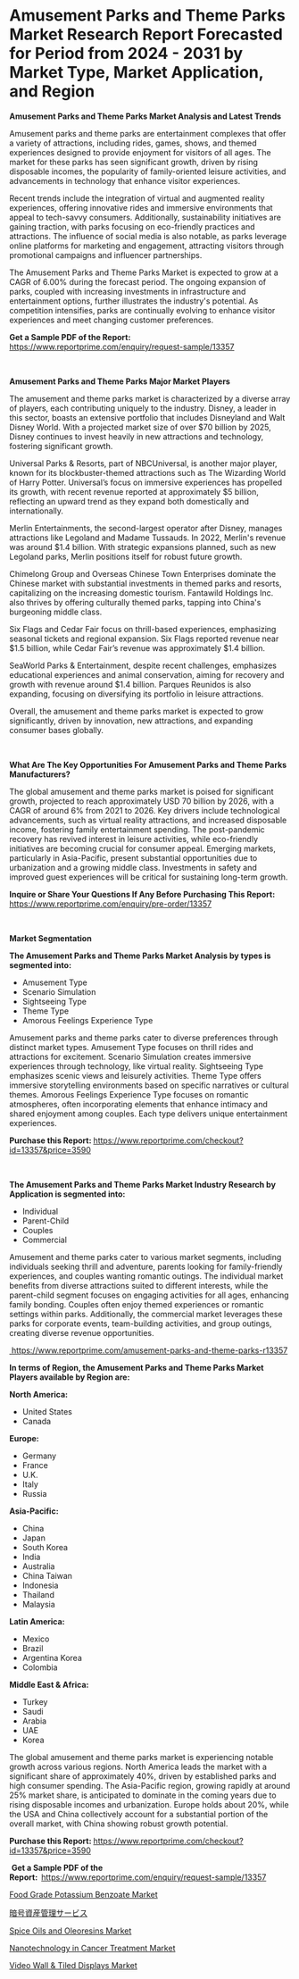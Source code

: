 <p><h1>Amusement Parks and Theme Parks Market Research Report Forecasted for Period from 2024 -  2031 by Market Type, Market Application, and Region</h1></p><p><strong>Amusement Parks and Theme Parks Market Analysis and Latest Trends</strong></p>
<p><p>Amusement parks and theme parks are entertainment complexes that offer a variety of attractions, including rides, games, shows, and themed experiences designed to provide enjoyment for visitors of all ages. The market for these parks has seen significant growth, driven by rising disposable incomes, the popularity of family-oriented leisure activities, and advancements in technology that enhance visitor experiences. </p><p>Recent trends include the integration of virtual and augmented reality experiences, offering innovative rides and immersive environments that appeal to tech-savvy consumers. Additionally, sustainability initiatives are gaining traction, with parks focusing on eco-friendly practices and attractions. The influence of social media is also notable, as parks leverage online platforms for marketing and engagement, attracting visitors through promotional campaigns and influencer partnerships.</p><p>The Amusement Parks and Theme Parks Market is expected to grow at a CAGR of 6.00% during the forecast period. The ongoing expansion of parks, coupled with increasing investments in infrastructure and entertainment options, further illustrates the industry's potential. As competition intensifies, parks are continually evolving to enhance visitor experiences and meet changing customer preferences.</p></p>
<p><strong>Get a Sample PDF of the Report:&nbsp;</strong> <a href="https://www.reportprime.com/enquiry/request-sample/13357">https://www.reportprime.com/enquiry/request-sample/13357</a></p>
<p>&nbsp;</p>
<p><strong>Amusement Parks and Theme Parks Major Market Players</strong></p>
<p><p>The amusement and theme parks market is characterized by a diverse array of players, each contributing uniquely to the industry. Disney, a leader in this sector, boasts an extensive portfolio that includes Disneyland and Walt Disney World. With a projected market size of over $70 billion by 2025, Disney continues to invest heavily in new attractions and technology, fostering significant growth.</p><p>Universal Parks & Resorts, part of NBCUniversal, is another major player, known for its blockbuster-themed attractions such as The Wizarding World of Harry Potter. Universal’s focus on immersive experiences has propelled its growth, with recent revenue reported at approximately $5 billion, reflecting an upward trend as they expand both domestically and internationally.</p><p>Merlin Entertainments, the second-largest operator after Disney, manages attractions like Legoland and Madame Tussauds. In 2022, Merlin's revenue was around $1.4 billion. With strategic expansions planned, such as new Legoland parks, Merlin positions itself for robust future growth.</p><p>Chimelong Group and Overseas Chinese Town Enterprises dominate the Chinese market with substantial investments in themed parks and resorts, capitalizing on the increasing domestic tourism. Fantawild Holdings Inc. also thrives by offering culturally themed parks, tapping into China's burgeoning middle class.</p><p>Six Flags and Cedar Fair focus on thrill-based experiences, emphasizing seasonal tickets and regional expansion. Six Flags reported revenue near $1.5 billion, while Cedar Fair’s revenue was approximately $1.4 billion.</p><p>SeaWorld Parks & Entertainment, despite recent challenges, emphasizes educational experiences and animal conservation, aiming for recovery and growth with revenue around $1.4 billion. Parques Reunidos is also expanding, focusing on diversifying its portfolio in leisure attractions.</p><p>Overall, the amusement and theme parks market is expected to grow significantly, driven by innovation, new attractions, and expanding consumer bases globally.</p></p>
<p>&nbsp;</p>
<p><strong>What Are The Key Opportunities For Amusement Parks and Theme Parks Manufacturers?</strong></p>
<p><p>The global amusement and theme parks market is poised for significant growth, projected to reach approximately USD 70 billion by 2026, with a CAGR of around 6% from 2021 to 2026. Key drivers include technological advancements, such as virtual reality attractions, and increased disposable income, fostering family entertainment spending. The post-pandemic recovery has revived interest in leisure activities, while eco-friendly initiatives are becoming crucial for consumer appeal. Emerging markets, particularly in Asia-Pacific, present substantial opportunities due to urbanization and a growing middle class. Investments in safety and improved guest experiences will be critical for sustaining long-term growth.</p></p>
<p><strong>Inquire or Share Your Questions If Any Before Purchasing This Report:</strong> <a href="https://www.reportprime.com/enquiry/pre-order/13357">https://www.reportprime.com/enquiry/pre-order/13357</a></p>
<p>&nbsp;</p>
<p><strong>Market Segmentation</strong></p>
<p><strong>The Amusement Parks and Theme Parks Market Analysis by types is segmented into:</strong></p>
<p><ul><li>Amusement Type</li><li>Scenario Simulation</li><li>Sightseeing Type</li><li>Theme Type</li><li>Amorous Feelings Experience Type</li></ul></p>
<p><p>Amusement parks and theme parks cater to diverse preferences through distinct market types. Amusement Type focuses on thrill rides and attractions for excitement. Scenario Simulation creates immersive experiences through technology, like virtual reality. Sightseeing Type emphasizes scenic views and leisurely activities. Theme Type offers immersive storytelling environments based on specific narratives or cultural themes. Amorous Feelings Experience Type focuses on romantic atmospheres, often incorporating elements that enhance intimacy and shared enjoyment among couples. Each type delivers unique entertainment experiences.</p></p>
<p><strong>Purchase this Report:&nbsp;</strong><a href="https://www.reportprime.com/checkout?id=13357&price=3590">https://www.reportprime.com/checkout?id=13357&price=3590</a></p>
<p>&nbsp;</p>
<p><strong>The Amusement Parks and Theme Parks Market Industry Research by Application is segmented into:</strong></p>
<p><ul><li>Individual</li><li>Parent-Child</li><li>Couples</li><li>Commercial</li></ul></p>
<p><p>Amusement and theme parks cater to various market segments, including individuals seeking thrill and adventure, parents looking for family-friendly experiences, and couples wanting romantic outings. The individual market benefits from diverse attractions suited to different interests, while the parent-child segment focuses on engaging activities for all ages, enhancing family bonding. Couples often enjoy themed experiences or romantic settings within parks. Additionally, the commercial market leverages these parks for corporate events, team-building activities, and group outings, creating diverse revenue opportunities.</p></p>
<p><a href="https://www.reportprime.com/amusement-parks-and-theme-parks-r13357">&nbsp;https://www.reportprime.com/amusement-parks-and-theme-parks-r13357</a></p>
<p><strong>In terms of Region, the Amusement Parks and Theme Parks Market Players available by Region are:</strong></p>
<p>
    <p> <strong> North America: </strong>
        <ul>
            <li>United States</li>
            <li>Canada</li>
        </ul>
        </p> 
    <p> <strong> Europe: </strong>
        <ul>
            <li>Germany</li>
            <li>France</li>
            <li>U.K.</li>
            <li>Italy</li>
            <li>Russia</li>
        </ul>
        </p> 
    <p> <strong> Asia-Pacific: </strong>
        <ul>
            <li>China</li>
            <li>Japan</li>
            <li>South Korea</li>
            <li>India</li>
            <li>Australia</li>
            <li>China Taiwan</li>
            <li>Indonesia</li>
            <li>Thailand</li>
            <li>Malaysia</li>
        </ul>
        </p> 
    <p> <strong> Latin America: </strong>
        <ul>
            <li>Mexico</li>
            <li>Brazil</li>
            <li>Argentina Korea</li>
            <li>Colombia</li>
        </ul>
        </p> 
    <p> <strong> Middle East & Africa: </strong>
        <ul>
            <li>Turkey</li>
            <li>Saudi</li>
            <li>Arabia</li>
            <li>UAE</li>
            <li>Korea</li>
        </ul>
    </p>
    </p>
<p><p>The global amusement and theme parks market is experiencing notable growth across various regions. North America leads the market with a significant share of approximately 40%, driven by established parks and high consumer spending. The Asia-Pacific region, growing rapidly at around 25% market share, is anticipated to dominate in the coming years due to rising disposable incomes and urbanization. Europe holds about 20%, while the USA and China collectively account for a substantial portion of the overall market, with China showing robust growth potential.</p></p>
<p><strong>Purchase this Report: </strong><a href="https://www.reportprime.com/checkout?id=13357&price=3590">https://www.reportprime.com/checkout?id=13357&price=3590</a></p>
<p>&nbsp;<strong>Get a Sample PDF of the Report:&nbsp;&nbsp;</strong><a href="https://www.reportprime.com/enquiry/request-sample/13357">https://www.reportprime.com/enquiry/request-sample/13357</a></p>
<p><strong></strong></p>
<p><p><a href="https://issuu.com/reportprime-2/docs/food-grade-potassium-benzoate-marke_a64a4d87e980b5">Food Grade Potassium Benzoate Market</a></p><p><a href="https://medium.com/@eunawiegad2023/crypto-asset-management-service-market-%E3%81%AE%E3%82%B0%E3%83%AD%E3%83%BC%E3%83%90%E3%83%AB%E5%B8%82%E5%A0%B4%E6%A6%82%E8%A6%81%E3%81%AF-%E4%B8%96%E7%95%8C%E3%81%8A%E3%82%88%E3%81%B3%E4%B8%BB%E8%A6%81%E5%B8%82%E5%A0%B4%E3%81%AB%E3%81%8A%E3%81%91%E3%82%8B%E6%A5%AD%E7%95%8C%E3%81%AB%E5%BD%B1%E9%9F%BF%E3%82%92%E4%B8%8E%E3%81%88%E3%82%8B%E4%B8%BB%E8%A6%81%E3%81%AA%E3%83%88%E3%83%AC%E3%83%B3%E3%83%89%E3%81%AB%E3%81%A4%E3%81%84%E3%81%A6-%E7%8B%AC%E8%87%AA%E3%81%AE%E8%A6%96%E7%82%B9%E3%82%92%E6%8F%90%E4%BE%9B%E3%81%97%E3%81%BE%E3%81%99-403bb6c4e87a">暗号資産管理サービス</a></p><p><a href="https://www.linkedin.com/pulse/emerging-opportunities-challenges-global-spice-oils-oleoresins-7dtlf?trackingId=fePaXdleS3C7hNxs8dj%2BHg%3D%3D">Spice Oils and Oleoresins Market</a></p><p><a href="https://github.com/AnnDiaz698/Market-Research-Report-List-1/blob/main/nanotechnology-in-cancer-treatment-market.md">Nanotechnology in Cancer Treatment Market</a></p><p><a href="https://medium.com/@emiliomartelli542/the-video-wall-tiled-displays-market-has-grown-significantly-as-a-result-of-several-important-4dd1d1ddc447">Video Wall & Tiled Displays Market</a></p></p>